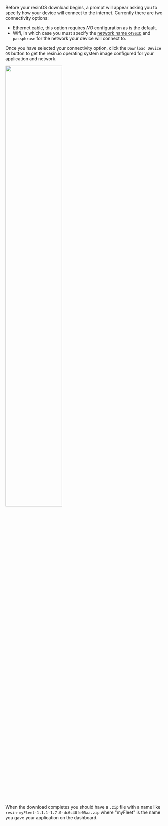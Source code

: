 Before your resinOS download begins, a prompt will appear asking you to specify how your device will connect to the internet. Currently there are two connectivity options:
 * Ethernet cable, this option requires *NO* configuration as is the default.
 * Wifi, in which case you must specify the [network name or`SSID`][ssid-link] and `passphrase` for the network your device will connect to.

Once you have selected your connectivity option, click the `Download Device OS` button to get the resin.io operating system image configured for your application and network.

<img src="/img/common/network/network_selection_wifi_cropped.png" width="60%">

When the download completes you should have a `.zip` file with a name like `resin-myFleet-1.1.1-1.7.0-dc6c40fe05aa.zip` where "myFleet" is the name you gave your application on the dashboard.

[ssid-link]:https://en.wikipedia.org/wiki/Service_set_(802.11_network)#Service_set_identification_.28SSID.29
